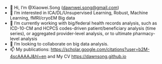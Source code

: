 - 👋 Hi, I’m @Xiaowei.Song (dawnwei.song@gmail.com)
- 👀 I’m interested in ICA/DL/Unsupervised Learning, Robust, Machine Learning, fMRI/cryoEM Big data
- 🌱 I’m currently working with big/federal health records analysis, such as ICD-10-CM and HCPCS codes-driven patient/beneficiary analysis (time series), or aggregated provider-level analysis, or to ultimate pharmacy-level analysis
- 💞️ I’m looking to collaborate on big data analysis.
- 📫 My publications: <https://scholar.google.com/citations?user=b2M-4scAAAAJ&hl=en> and My CV <https://dawnsong.github.io>
<!---
DawnweiSong/DawnweiSong is a ✨ special ✨ repository because its `README.md` (this file) appears on your GitHub profile.
You can click the Preview link to take a look at your changes.
--->
